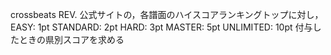 crossbeats REV. 公式サイトの，各譜面のハイスコアランキングトップに対し，
EASY:       1pt
STANDARD:   2pt
HARD:       3pt
MASTER:     5pt
UNLIMITED: 10pt
付与したときの県別スコアを求める

